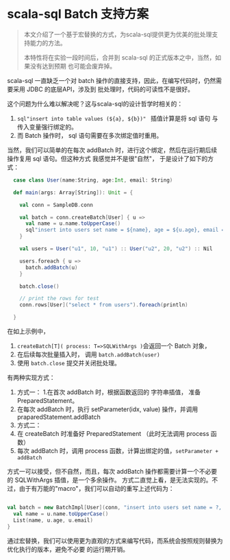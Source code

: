 # scala-sql Batch 支持方案

> 本文介绍了一个基于宏替换的方式，为scala-sql提供更为优美的批处理支持能力的方法。
> 
> 本特性将在实验一段时间后，合并到 scala-sql 的正式版本之中，当然，如果没有达到预期
> 也可能会废弃掉。

scala-sql 一直缺乏一个对 batch 操作的直接支持，因此，在编写代码时，仍然需要采用 JDBC 的底层API，涉及到
批处理时，代码的可读性不是很好。

这个问题为什么难以解决呢？这与scala-sql的设计哲学时相关的：

1. `sql"insert into table values (${a}, ${b})" ` 插值计算是将 sql 语句 与 传入变量强行绑定的。
2. 而 Batch 操作时， sql 语句需要在多次绑定值时重用。

当然，我们可以简单的在每次 addBatch 时，进行这个绑定，然后在运行期后续操作复用 sql 语句。但这种方式
我感觉并不是很"自然"， 于是设计了如下的方式：

```scala
  case class User(name:String, age:Int, email: String)

  def main(args: Array[String]): Unit = {

    val conn = SampleDB.conn

    val batch = conn.createBatch[User] { u =>
      val name = u.name.toUpperCase()
      sql"insert into users set name = ${name}, age = ${u.age}, email = ${u.email}"
    }

    val users = User("u1", 10, "u1") :: User("u2", 20, "u2") :: Nil

    users.foreach { u =>
      batch.addBatch(u)
    }

    batch.close()

    // print the rows for test
    conn.rows[User]("select * from users").foreach(println)

  }

```

在如上示例中，
1. `createBatch[T]( process: T=>SQLWithArgs )`会返回一个 Batch 对象，
2. 在后续每次批量插入时， 调用 `batch.addBatch(user)`
3. 使用 `batch.close` 提交并关闭批处理。

有两种实现方式：
1. 方式一：
  1.在首次 addBatch 时，根据函数返回的 字符串插值， 准备 PreparedStatement。
  2. 在每次 addBatch 时，执行 setParameter(idx, value) 操作，并调用 praparedStatement.addBatch
2. 方式二：
  1. 在 createBatch 时准备好 PreparedStatement （此时无法调用 process 函数）
  2. 每次 addBatch 时，调用 process 函数，计算出绑定的值，`setParameter + addBatch`
  
方式一可以接受，但不自然，而且，每次 addBatch 操作都需要计算一个不必要的 SQLWithArgs 插值，是一个多余操作。
方式二直觉上看，是无法实现的。不过，由于有万能的"macro"，我们可以自动的重写上述代码为：

```scala

val batch = new BatchImpl[User](conn, "insert into users set name = ?, age = ?, email = ?") { u =>
  val name = u.name.toUpperCase()
  List(name, u.age, u.email) 
}

```

通过宏替换，我们可以使用更为直观的方式来编写代码，而系统会按照规则替换为优化执行的版本，避免不必要
的运行期开销。


